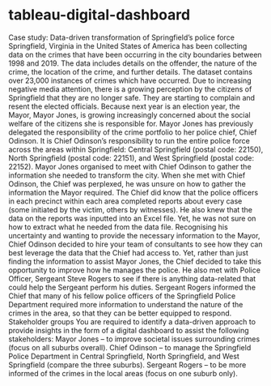 # tableau-digital-dashboard

Case study: Data-driven transformation of Springfield’s police force
Springfield, Virginia in the United States of America has been collecting data on the crimes that have been occurring in the city boundaries between
1998 and 2019. The data includes details on the offender, the nature of the crime, the location of the crime, and further details. The dataset contains
over 23,000 instances of crimes which have occurred.
Due to increasing negative media attention, there is a growing perception by the citizens of Springfield that they are no longer safe. They are starting
to complain and resent the elected officials. Because next year is an election year, the Mayor, Mayor Jones, is growing increasingly concerned about
the social welfare of the citizens she is responsible for. Mayor Jones has previously delegated the responsibility of the crime portfolio to her police
chief, Chief Odinson. It is Chief Odinson’s responsibility to run the entire police force across the areas within Springfield: Central Springfield (postal
code: 22150), North Springfield (postal code: 22151), and West Springfield (postal code: 22152).
Mayor Jones organised to meet with Chief Odinson to gather the information she needed to transform the city. When she met with Chief Odinson,
the Chief was perplexed, he was unsure on how to gather the information the Mayor required. The Chief did know that the police officers in each
precinct within each area completed reports about every case (some initiated by the victim, others by witnesses). He also knew that the data on the
reports was inputted into an Excel file. Yet, he was not sure on how to extract what he needed from the data file.
Recognising his uncertainty and wanting to provide the necessary information to the Mayor, Chief Odinson decided to hire your team of consultants
to see how they can best leverage the data that the Chief had access to. Yet, rather than just finding the information to assist Mayor Jones, the Chief
decided to take this opportunity to improve how he manages the police. He also met with Police Officer, Sergeant Steve Rogers to see if there is
anything data-related that could help the Sergeant perform his duties. Sergeant Rogers informed the Chief that many of his fellow police officers of
the Springfield Police Department required more information to understand the nature of the crimes in the area, so that they can be better equipped
to respond.
Stakeholder groups
You are required to identify a data-driven approach to provide insights in the form of a digital dashboard to assist the following stakeholders:
Mayor Jones – to improve societal issues surrounding crimes (focus on all suburbs overall).
Chief Odinson – to manage the Springfield Police Department in Central Springfield, North Springfield, and West Springfield (compare the three
suburbs).
Sergeant Rogers – to be more informed of the crimes in the local areas (focus on one suburb only).
